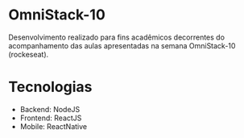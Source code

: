 # OmniStack-10
Desenvolvimento realizado para fins acadêmicos decorrentes do acompanhamento das aulas apresentadas na semana OmniStack-10 (rockeseat).

# Tecnologias
- Backend: NodeJS
- Frontend: ReactJS
- Mobile: ReactNative
